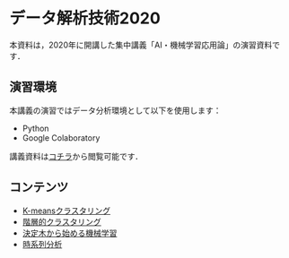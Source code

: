 # データ解析技術2020
本資料は，2020年に開講した集中講義「AI・機械学習応用論」の演習資料です．

## 演習環境
本講義の演習ではデータ分析環境として以下を使用します：
* Python
* Google Colaboratory

講義資料は[コチラ]()から閲覧可能です．


## コンテンツ
* [K-meansクラスタリング](https://nbviewer.jupyter.org/github/trycycle/data-analysis-lecture-2020/blob/master/notebook/k-means.ipynb)
* [階層的クラスタリング](https://nbviewer.jupyter.org/github/trycycle/data-analysis-lecture-2020/blob/master/notebook/hierarchical-clustering.ipynb)
* [決定木から始める機械学習]()
* [時系列分析]()